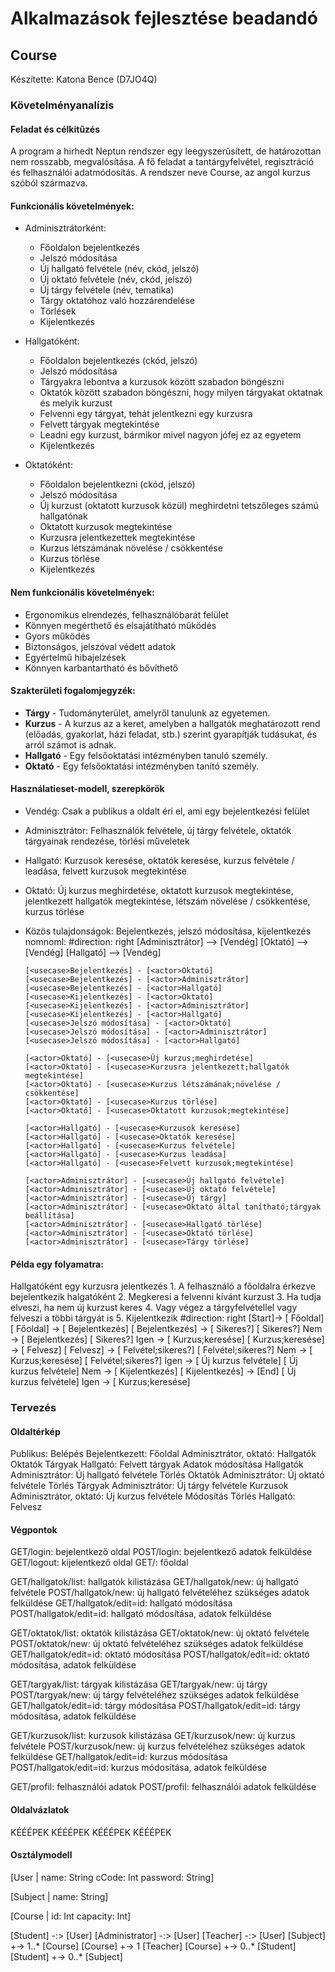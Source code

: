 # Alkalmazások fejlesztése beadandó
## Course
Készítette: Katona Bence (D7JO4Q)
### Követelményanalízis
#### Feladat és célkitűzés
A program a hirhedt Neptun rendszer egy leegyszerűsített, de határozottan nem rosszabb, megvalósítása. A fő feladat a tantárgyfelvétel, regisztráció és felhasználói adatmódosítás. A rendszer neve Course, az angol kurzus szóból származva.

#### Funkcionális követelmények:
* Adminisztrátorként:
  - Főoldalon bejelentkezés
  - Jelszó módosítása
  - Új hallgató felvétele (név, ckód, jelszó)
  - Új oktató felvétele (név, ckód, jelszó)
  - Új tárgy felvétele (név, tematika)
  - Tárgy oktatóhoz való hozzárendelése
  - Törlések
  - Kijelentkezés

* Hallgatóként:
  - Főoldalon bejelentkezés (ckód, jelszó)
  - Jelszó módosítása
  - Tárgyakra lebontva a kurzusok között szabadon böngészni
  - Oktatók között szabadon böngészni, hogy milyen tárgyakat oktatnak és melyik kurzust
  - Felvenni egy tárgyat, tehát jelentkezni egy kurzusra
  - Felvett tárgyak megtekintése
  - Leadni egy kurzust, bármikor mivel nagyon jófej ez az egyetem
  - Kijelentkezés

* Oktatóként:
  - Főoldalon bejelentkezni (ckód, jelszó)
  - Jelszó módosítása
  - Új kurzust (oktatott kurzusok közül) meghirdetni tetszőleges számú hallgatónak
  - Oktatott kurzusok megtekintése
  - Kurzusra jelentkezettek megtekintése
  - Kurzus létszámának növelése / csökkentése
  - Kurzus törlése
  - Kijelentkezés

#### Nem funkcionális követelmények:
  - Ergonomikus elrendezés, felhasználóbarát felület
  - Könnyen megérthető és elsajátítható működés
  - Gyors működés
  - Biztonságos, jelszóval védett adatok
  - Egyértelmű hibajelzések
  - Könnyen karbantartható és bővíthető

#### Szakterületi fogalomjegyzék:
  - **Tárgy** - Tudományterület, amelyről tanulunk az egyetemen.
  - **Kurzus** - A kurzus az a keret, amelyben a hallgatók meghatározott rend (előadás, gyakorlat, házi feladat, stb.) szerint gyarapítják tudásukat, és arról számot is adnak.
  - **Hallgató** - Egy felsőoktatási intézményben tanuló személy.
  - **Oktató** - Egy felsőoktatási intézményben tanító személy.

#### Használatieset-modell, szerepkörök
  - Vendég: Csak a publikus a oldalt éri el, ami egy bejelentkezési felület
  - Adminisztrátor: Felhasználók felvétele, új tárgy felvétele, oktatók tárgyainak rendezése, törlési műveletek
  - Hallgató: Kurzusok keresése, oktatók keresése, kurzus felvétele / leadása, felvett kurzusok megtekintése
  - Oktató: Új kurzus meghirdetése, oktatott kurzusok megtekintése, jelentkezett hallgatók megtekintése, létszám növelése / csökkentése, kurzus törlése
  - Közös tulajdonságok: Bejelentkezés, jelszó módosítása, kijelentkezés
	nomnoml:
		#direction: right
		[<actor>Adminisztrátor] --> [<actor>Vendég]
		[<actor>Oktató] --> [<actor>Vendég]
		[<actor>Hallgató] --> [<actor>Vendég]

		[<usecase>Bejelentkezés] - [<actor>Oktató]
		[<usecase>Bejelentkezés] - [<actor>Adminisztrátor]
		[<usecase>Bejelentkezés] - [<actor>Hallgató]
		[<usecase>Kijelentkezés] - [<actor>Oktató]
		[<usecase>Kijelentkezés] - [<actor>Adminisztrátor]
		[<usecase>Kijelentkezés] - [<actor>Hallgató]
		[<usecase>Jelszó módosítása] - [<actor>Oktató]
		[<usecase>Jelszó módosítása] - [<actor>Adminisztrátor]
		[<usecase>Jelszó módosítása] - [<actor>Hallgató]

		[<actor>Oktató] - [<usecase>Új kurzus;meghirdetése]
		[<actor>Oktató] - [<usecase>Kurzusra jelentkezett;hallgatók megtekintése]
		[<actor>Oktató] - [<usecase>Kurzus létszámának;növelése / csökkentése]
		[<actor>Oktató] - [<usecase>Kurzus törlése]
		[<actor>Oktató] - [<usecase>Oktatott kurzusok;megtekintése]

		[<actor>Hallgató] - [<usecase>Kurzusok keresése]
		[<actor>Hallgató] - [<usecase>Oktatók keresése]
		[<actor>Hallgató] - [<usecase>Kurzus felvétele]
		[<actor>Hallgató] - [<usecase>Kurzus leadása]
		[<actor>Hallgató] - [<usecase>Felvett kurzusok;megtekintése]

		[<actor>Adminisztrátor] - [<usecase>Új hallgató felvétele]
		[<actor>Adminisztrátor] - [<usecase>Új oktató felvétele]
		[<actor>Adminisztrátor] - [<usecase>Új tárgy]
		[<actor>Adminisztrátor] - [<usecase>Oktató által tanítható;tárgyak beállítása]
		[<actor>Adminisztrátor] - [<usecase>Hallgató törlése]
		[<actor>Adminisztrátor] - [<usecase>Oktató törlése]
		[<actor>Adminisztrátor] - [<usecase>Tárgy törlése]

#### Példa egy folyamatra:
Hallgatóként egy kurzusra jelentkezés
	1. A felhasználó a főoldalra érkezve bejelentkezik halgatóként
	2. Megkeresi a felvenni kívánt kurzust
	3. Ha tudja elveszi, ha nem új kurzust keres
	4. Vagy végez a tárgyfelvétellel vagy felveszi a többi tárgyát is
	5. Kijelentkezik
	#direction: right
	[<start>Start]-> [<state> Főoldal]
	[<state> Főoldal] -> [<state> Bejelentkezés]
	[<state> Bejelentkezés] -> [<choice> Sikeres?]
	[<choice> Sikeres?] Nem -> [<state> Bejelentkezés]
	[<choice> Sikeres?] Igen -> [<state> Kurzus;keresése]
	[<state> Kurzus;keresése] -> [<state> Felvesz]
	[<state> Felvesz] -> [<choice> Felvétel;sikeres?]
	[<choice> Felvétel;sikeres?] Nem -> [<state> Kurzus;keresése]
	[<choice> Felvétel;sikeres?] Igen -> [<choice> Új kurzus felvétele]
	[<choice> Új kurzus felvétele] Nem -> [<state> Kijelentkezés]
	[<state> Kijelentkezés] -> [<end>End]
	[<choice> Új kurzus felvétele] Igen -> [<state> Kurzus;keresése]

### Tervezés
#### Oldaltérkép
Publikus:
	Belépés
Bejelentkezett:
	Főoldal
		Adminisztrátor, oktató:
			Hallgatók
			Oktatók
			Tárgyak
		Hallgató:
			Felvett tárgyak
	Adatok módosítása
	Hallgatók
		Adminisztrátor:
			Új hallgató felvétele
			Törlés
	Oktatók
		Adminisztrátor:
			Új oktató felvétele
			Törlés
	Tárgyak
		Adminisztrátor:
			Új tárgy felvétele
	Kurzusok
		Adminisztrátor, oktató:
			Új kurzus felvétele
			Módosítás
			Törlés
		Hallgató:
			Felvesz

#### Végpontok
GET/login: bejelentkező oldal
POST/login: bejelentkező adatok felküldése
GET/logout: kijelentkező oldal
GET/: főoldal

GET/hallgatok/list: hallgatók kilistázása
GET/hallgatok/new: új hallgató felvétele
POST/hallgatok/new: új hallgató felvételéhez szükséges adatok felküldése
GET/hallgatok/edit=id: hallgató módosítása
POST/hallgatok/edit=id: hallgató módosítása, adatok felküldése

GET/oktatok/list: oktatók kilistázása
GET/oktatok/new: új oktató felvétele
POST/oktatok/new: új oktató felvételéhez szükséges adatok felküldése
GET/hallgatok/edit=id: oktató módosítása
POST/hallgatok/edit=id: oktató módosítása, adatok felküldése

GET/targyak/list: tárgyak kilistázása
GET/targyak/new: új tárgy 
POST/targyak/new: új tárgy felvételéhez szükséges adatok felküldése
GET/hallgatok/edit=id: tárgy módosítása
POST/hallgatok/edit=id: tárgy módosítása, adatok felküldése

GET/kurzusok/list: kurzusok kilistázása
GET/kurzusok/new: új kurzus felvétele
POST/kurzusok/new: új kurzus felvételéhez szükséges adatok felküldése
GET/hallgatok/edit=id: kurzus módosítása
POST/hallgatok/edit=id: kurzus módosítása, adatok felküldése

GET/profil: felhasználói adatok
POST/profil: felhasználói adatok felküldése

#### Oldalvázlatok
KÉÉÉPEK
KÉÉÉPEK
KÉÉÉPEK
KÉÉÉPEK

#### Osztálymodell
[User | 
name: String
cCode: Int
password: String]

[Subject |
name: String]

[Course |
id: Int
capacity: Int]

[Student] -:> [User]
[Administrator] -:> [User]
[Teacher] -:> [User]
[Subject] +-> 1..* [Course]
[Course] +-> 1 [Teacher]
[Course] +-> 0..* [Student]
[Student] +-> 0..* [Subject]
